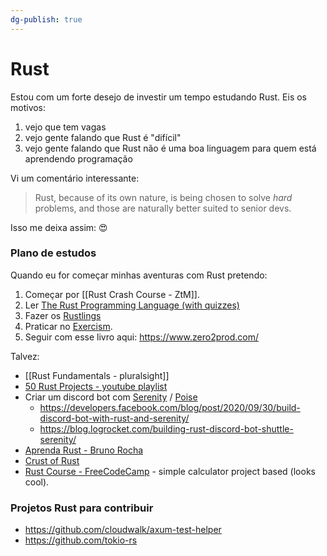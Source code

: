 ```yaml
---
dg-publish: true
---
```

# Rust

Estou com um forte desejo de investir um tempo estudando Rust. Eis os motivos:

1. vejo que tem vagas
2. vejo gente falando que Rust é "difícil"
3. vejo gente falando que Rust não é uma boa linguagem para quem está aprendendo programação

Vi um comentário interessante:

> Rust, because of its own nature, is being chosen to solve _hard_ problems, and those are naturally better suited to senior devs.

Isso me deixa assim: 😍

### Plano de estudos

Quando eu for começar minhas aventuras com Rust pretendo:

1. Começar por [[Rust Crash Course - ZtM]].
2. Ler [The Rust Programming Language (with quizzes)](https://rust-book.cs.brown.edu/)
3. Fazer os [Rustlings](https://github.com/rust-lang/rustlings)
4. Praticar no [Exercism](https://exercism.org/tracks/rust).
5. Seguir com esse livro aqui: <https://www.zero2prod.com/>

Talvez:

- [[Rust Fundamentals - pluralsight]]
- [50 Rust Projects - youtube playlist](https://youtube.com/playlist?list=PL5dTjWUk_cPYuhHm9_QImW7_u4lr5d6zO)
- Criar um discord bot com [Serenity](https://github.com/serenity-rs/serenity) / [Poise](https://github.com/serenity-rs/poise)
    - https://developers.facebook.com/blog/post/2020/09/30/build-discord-bot-with-rust-and-serenity/
    - https://blog.logrocket.com/building-rust-discord-bot-shuttle-serenity/
- [Aprenda Rust - Bruno Rocha](https://youtube.com/playlist?list=PLjSf4DcGBdiGCNOrCoFgtj0KrUq1MRUME)
- [Crust of Rust](https://youtube.com/playlist?list=PLqbS7AVVErFiWDOAVrPt7aYmnuuOLYvOa&si=mPXt_gQ0sh37WFK8)
- [Rust Course - FreeCodeCamp](https://youtu.be/MsocPEZBd-M) - simple calculator project based (looks cool).


### Projetos Rust para contribuir

- <https://github.com/cloudwalk/axum-test-helper>
- <https://github.com/tokio-rs>

